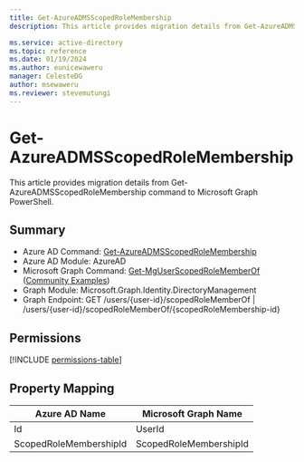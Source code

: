 ```yaml
---
title: Get-AzureADMSScopedRoleMembership
description: This article provides migration details from Get-AzureADMSScopedRoleMembership command to Microsoft Graph PowerShell.

ms.service: active-directory
ms.topic: reference
ms.date: 01/19/2024
ms.author: eunicewaweru
manager: CelesteDG
author: msewaweru
ms.reviewer: stevemutungi
---
```


# Get-AzureADMSScopedRoleMembership

This article provides migration details from Get-AzureADMSScopedRoleMembership command to Microsoft Graph PowerShell.

## Summary

+ Azure AD Command: [Get-AzureADMSScopedRoleMembership](/powershell/module/azuread/get-azureadmsscopedrolemembership)
+ Azure AD Module: AzureAD
+ Microsoft Graph Command: [Get-MgUserScopedRoleMemberOf](/powershell/module/microsoft.graph.identity.directorymanagement/get-mguserscopedrolememberof) ([Community Examples](https://github.com/orgs/msgraph/discussions?discussions_q=Get-MgUserScopedRoleMemberOf))
+ Graph Module: Microsoft.Graph.Identity.DirectoryManagement
+ Graph Endpoint:  GET /users/{user-id}/scopedRoleMemberOf | /users/{user-id}/scopedRoleMemberOf/{scopedRoleMembership-id}

## Permissions

[!INCLUDE [permissions-table](~/graphref/api-reference/v1.0/includes/permissions/user-list-scopedrolememberof-permissions.md)]

## Property Mapping

|Azure AD Name|Microsoft Graph Name|
|---|---|
|Id|UserId|
|ScopedRoleMembershipId|ScopedRoleMembershipId|